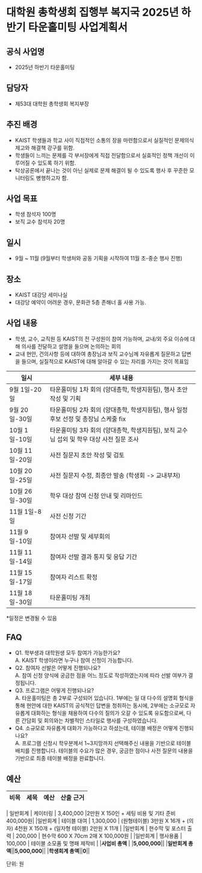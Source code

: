 대학원 총학생회 집행부 복지국 2025년 하반기 타운홀미팅 사업계획서
===

## 공식 사업명
- 2025년 하반기 타운홀미팅

## 담당자
- 제53대 대학원 총학생회 복지부장

## 추진 배경
- KAIST 학생들과 학교 사이 직접적인 소통의 장을 마련함으로서 실질적인 문제의식 제고와 해결책 강구를 위함.
- 학생들이 느끼는 문제를 각 부서장에게 직접 전달함으로서 실효적인 정책 개선이 이루어질 수 있도록 하기 위함.
- 탁상공론에서 끝나는 것이 아닌 실제로 문제 해결이 될 수 있도록 행사 후 꾸준한 모니터링도 병행하고자 함.

## 사업 목표
- 학생 참석자 100명
- 보직 교수 참석자 20명

## 일시
- 9월 ~ 11월 (9월부터 학생처와 공동 기획을 시작하여 11월 초-중순 행사 진행)

## 장소
- KAIST 대강당 세미나실
- 대강당 예약이 어려운 경우, 문화관 5층 존해너 홀 사용 가능.

## 사업 내용
- 학생, 교수, 교직원 등 KAIST의 전 구성원이 참여 가능하며, 교내/외 주요 이슈에 대해 의사를 전달하고 설명을 들으며 논의하는 회의
- 교내 현안, 건의사항 등에 대하여 총장님과 보직 교수님께 자유롭게 질문하고 답변을 들으며, 실질적으로 KAIST에 대해 알아갈 수 있는 자리를 가지는 것이 목표임

| 일시 | 세부 내용 |
|---|---|
|9월 1일-20일 | 타운홀미팅 1차 회의 (양대총학, 학생지원팀), 행사 초안 작성 및 기획 |
|9월 20일-30일 | 타운홀미팅 2차 회의 (양대총학, 학생지원팀), 행사 일정 후보 선정 및 총장님 스케줄 fix |
|10월 1일-10일 | 타운홀미팅 3차 회의 (양대총학, 학생지원팀), 보직 교수님 섭외 및 학우 대상 사전 질문 조사 |
|10월 11일-20일 |사전 질문지 초안 작성 및 검토 |
|10월 20일-25일 | 사전 질문지 수정, 최종안 발송 (학생회 -> 교내부처) |
|10월 26일-30일 | 학우 대상 참여 신청 안내 및 리마인드 |
|11월 1일-8일 | 사전 신청 기간 |
|11월 9일-10일 | 참여자 선발 및 세부회의 |
|11월 11일-14일 | 참여자 선발 결과 통지 및 응답 기간 |
|11월 15일-17일 | 참여자 리스트 확정 |
|11월 18일-30일 | 타운홀미팅 개최 |

*일정은 변경될 수 있음

## FAQ
- Q1. 학부생과 대학원생 모두 참여가 가능한가요? <br/> A. KAIST 학생이라면 누구나 참여 신청이 가능합니다.
- Q2. 참여자 선발은 어떻게 진행되나요? <br/> A. 참여 신청 양식에 궁금한 점을 어느 정도로 작성하였는지에 따라 선발 여부가 결정됩니다.
- Q3. 프로그램은 어떻게 진행되나요? <br/> A. 타운홀미팅은 총 2부로 구성되어 있습니다. 1부에는 일 대 다수의 설명회 형식을 통해 현안에 대한 KAIST의 공식적인 답변을 청취하는 동시에, 2부에는 소규모로 자유롭게 대화하는 형식을 채용하여 다수의 질의가 오갈 수 있도록 유도함으로써, 다른 간담회 및 회의와는 차별적인 스타일로 행사를 구성하였습니다.
- Q4. 소규모로 자유롭게 대화가 가능하다고 하셨는데, 테이블 배정은 어떻게 진행되나요? <br/> A. 프로그램 신청시 학우분께서 1~3지망까지 선택해주신 내용을 기반으로 테이블 배치를 진행합니다. 테이블의 수요가 많은 경우, 궁금한 점이나 사전 질문의 내용을 기반으로 최종 테이블 배정을 완료합니다.

## 예산

| 비목 | 세목 | 예산 | 산출 근거 |
|:----------:|:------------:|:--------:|:--------:|

| 일반회계 | 케이터링 | 3,400,000 |2만원 X 150인 + 세팅 비용 및 기타 준비 400,000원|
|일반회계 | 테이블 대여 | 1,300,000 | (원형테이블) 3만원 X 16개 + (의자) 4천원 X 150개 + (일자형 테이블) 2만원 X 11개 |
|일반회계 | 현수막 및 포스터 출력 | 200,000 | 현수막 600 X 70cm 2매 X 100,000원 |
|일반회계 | 행사용품 | 100,000 | 테이블 소모품 및 명패 제작비 |
|**사업비 총액** | |**5,000,000**||
|**일반회계 총액**||**5,000,000**||
|**학생회계 총액**||**0**||

단위: 원

